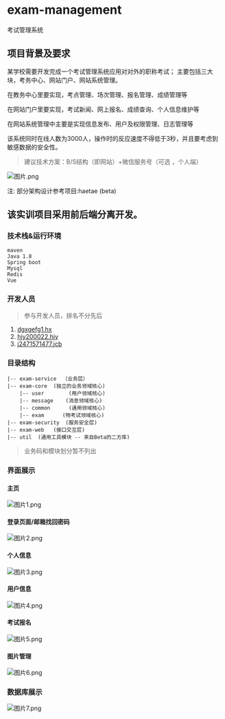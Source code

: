 # exam-management
考试管理系统

## 项目背景及要求
某学校需要开发完成一个考试管理系统应用对对外的职称考试；
主要包括三大块，考务中心、网站门户、网站系统管理。

在教务中心里要实现，考点管理、场次管理、报名管理、成绩管理等

在网站门户里要实现，考试新闻、网上报名、成绩查询、个人信息维护等

在网站系统管理中主要是实现信息发布、用户及权限管理、日志管理等

该系统同时在线人数为3000人，操作时的反应速度不得低于3秒，并且要考虑到敏感数据的安全性。
> 建议技术方案：B/S结构（即网站）+微信服务号（可选 ，个人端）

![图片.png](https://kana-bucket.oss-cn-beijing.aliyuncs.com/%E5%9B%BE%E7%89%87_1601885201534.png)

注: 部分架构设计参考项目:haetae (beta)

## 该实训项目采用前后端分离开发。

### 技术栈&运行环境  

```
maven
Java 1.8
Spring boot
Mysql
Redis
Vue
```
### 开发人员
> 参与开发人员，排名不分先后  

1. [dgxgefg1.hx](https://github.com/dgxgefg1)
2. [hjy200022.hjy](https://github.com/hjy200022)
3. [j2471571477.jcb](https://github.com/j2471571477)  

### 目录结构
```
|-- exam-service  （业务层）
|-- exam-core  (独立的业务领域核心)
    |-- user        (用户领域核心)
    |-- message    (消息领域核心)
    |-- common   	(通用领域核心)
    |-- exam      (物考试领域核心)
|-- exam-security  (服务安全层)    
|-- exam-web   (接口交互层)
|-- util  (通用工具模块 -- 来自Beta的二方库)

```
> 业务码和模块划分暂不列出

### 界面展示

#### 主页
![图片1.png](https://kana-bucket.oss-cn-beijing.aliyuncs.com/图片_1605856514231.png)

#### 登录页面/邮箱找回密码
![图片2.png](https://kana-bucket.oss-cn-beijing.aliyuncs.com/图片_1605856717366.png)

#### 个人信息
![图片3.png](https://kana-bucket.oss-cn-beijing.aliyuncs.com/图片_1605856938638.png)

#### 用户信息
![图片4.png](https://kana-bucket.oss-cn-beijing.aliyuncs.com/图片_1605856947774.png)

#### 考试报名
![图片5.png](https://kana-bucket.oss-cn-beijing.aliyuncs.com/图片_1605856956500.png)

#### 图片管理
![图片6.png](https://kana-bucket.oss-cn-beijing.aliyuncs.com/图片_1605857177957.png)

### 数据库展示
![图片7.png](https://kana-bucket.oss-cn-beijing.aliyuncs.com/图片_1605856276349.png)


